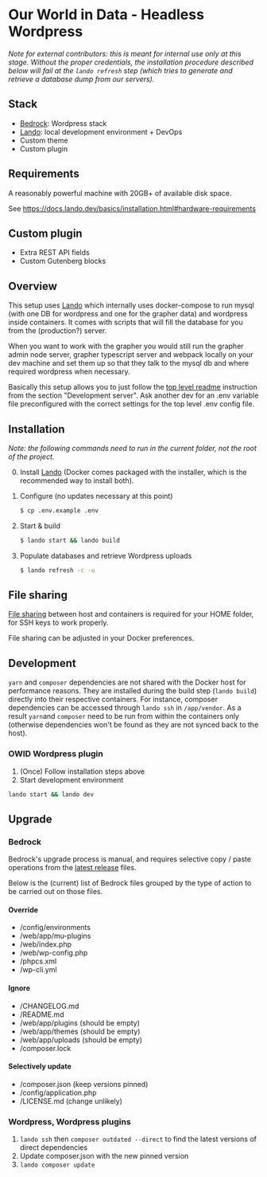 # Our World in Data - Headless Wordpress

_Note for external contributors: this is meant for internal use only at this stage. Without the proper credentials, the installation procedure described below will fail at the `lando refresh` step (which tries to generate and retrieve a database dump from our servers)._

## Stack

-   [Bedrock](https://roots.io/bedrock/): Wordpress stack
-   [Lando](https://lando.dev/): local development environment + DevOps
-   Custom theme
-   Custom plugin

## Requirements

A reasonably powerful machine with 20GB+ of available disk space.

See https://docs.lando.dev/basics/installation.html#hardware-requirements

## Custom plugin

-   Extra REST API fields
-   Custom Gutenberg blocks

## Overview

This setup uses [Lando](https://lando.dev/) which internally uses docker-compose to run mysql (with one DB for wordpress and one for the grapher data) and wordpress inside containers. It comes with scripts that will fill the database for you from the (production?) server.

When you want to work with the grapher you would still run the grapher admin node server, grapher typescript server and webpack locally on your dev machine and set them up so that they talk to the mysql db and where required wordpress when necessary.

Basically this setup allows you to just follow the [top level readme](../) instruction from the section "Development server". Ask another dev for an .env variable file preconfigured with the correct settings for the top level .env config file.

## Installation

_Note: the following commands need to run in the current folder, not the root of the project._

0. Install [Lando](https://lando.dev/) (Docker comes packaged with the installer, which is the recommended way to install both).

1. Configure (no updates necessary at this point)

    ```sh
    $ cp .env.example .env
    ```

2. Start & build

    ```sh
    $ lando start && lando build
    ```

3. Populate databases and retrieve Wordpress uploads

    ```sh
    $ lando refresh -c -u
    ```

## File sharing

[File sharing](https://docs.docker.com/docker-for-mac/#file-sharing) between host and containers is required for your HOME folder, for SSH keys to work properly.

File sharing can be adjusted in your Docker preferences.

## Development

`yarn` and `composer` dependencies are not shared with the Docker host for performance reasons. They are installed during the build step (`lando build`) directly into their respective containers. For instance, composer dependencies can be accessed through `lando ssh` in `/app/vendor`.
As a result `yarn`and `composer` need to be run from within the containers only (otherwise dependencies won't be found as they are not synced back to the host).

### OWID Wordpress plugin

1. (Once) Follow installation steps above
2. Start development environment

```sh
lando start && lando dev
```

## Upgrade

### Bedrock

Bedrock's upgrade process is manual, and requires selective copy / paste operations from the [latest release](https://github.com/roots/bedrock/releases) files.

Below is the (current) list of Bedrock files grouped by the type of action to be carried out on those files.

#### Override

-   /config/environments
-   /web/app/mu-plugins
-   /web/index.php
-   /web/wp-config.php
-   /phpcs.xml
-   /wp-cli.yml

#### Ignore

-   /CHANGELOG.md
-   /README.md
-   /web/app/plugins (should be empty)
-   /web/app/themes (should be empty)
-   /web/app/uploads (should be empty)
-   /composer.lock

#### Selectively update

-   /composer.json (keep versions pinned)
-   /config/application.php
-   /LICENSE.md (change unlikely)

### Wordpress, Wordpress plugins

1. `lando ssh` then `composer outdated --direct` to find the latest versions of
   direct dependencies
2. Update composer.json with the new pinned version
3. `lando composer update`
